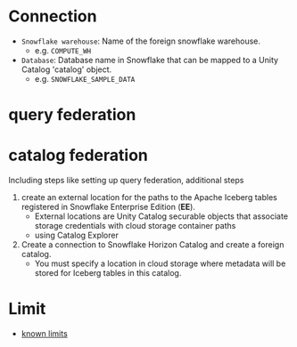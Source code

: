 # Connection

- `Snowflake warehouse`: Name of the foreign snowflake warehouse.
  - e.g. `COMPUTE_WH`
- `Database`: Database name in Snowflake that can be mapped to a Unity Catalog 'catalog' object.
  - e.g. `SNOWFLAKE_SAMPLE_DATA`

# query federation

# catalog federation

Including steps like setting up query federation, additional steps

1. create an external location for the paths to the Apache Iceberg tables registered in Snowflake Enterprise Edition (**EE**).
    - External locations are Unity Catalog securable objects that associate storage credentials with cloud storage container paths
    - using Catalog Explorer
2. Create a connection to Snowflake Horizon Catalog and create a foreign catalog.
    - You must specify a location in cloud storage where metadata will be stored for Iceberg tables in this catalog.



# Limit

- [known limits](https://docs.databricks.com/aws/en/query-federation/snowflake#catalog-federation-limitations)
